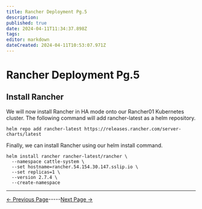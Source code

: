 ```yaml
---
title: Rancher Deployment Pg.5
description: 
published: true
date: 2024-04-11T11:34:37.898Z
tags: 
editor: markdown
dateCreated: 2024-04-11T10:53:07.971Z
---
```


# Rancher Deployment Pg.5

## Install Rancher
We will now install Rancher in HA mode onto our Rancher01 Kubernetes cluster. The following command will add rancher-latest as a helm repository.
```
helm repo add rancher-latest https://releases.rancher.com/server-charts/latest
```

Finally, we can install Rancher using our helm install command.
```
helm install rancher rancher-latest/rancher \
  --namespace cattle-system \
  --set hostname=rancher.54.154.30.147.sslip.io \
  --set replicas=1 \
  --version 2.7.4 \
  --create-namespace
```

---
[<- Previous Page](/Documentation/Rancher/Pg4)-----[Next Page ->](/Documentation/Rancher/Pg6)
